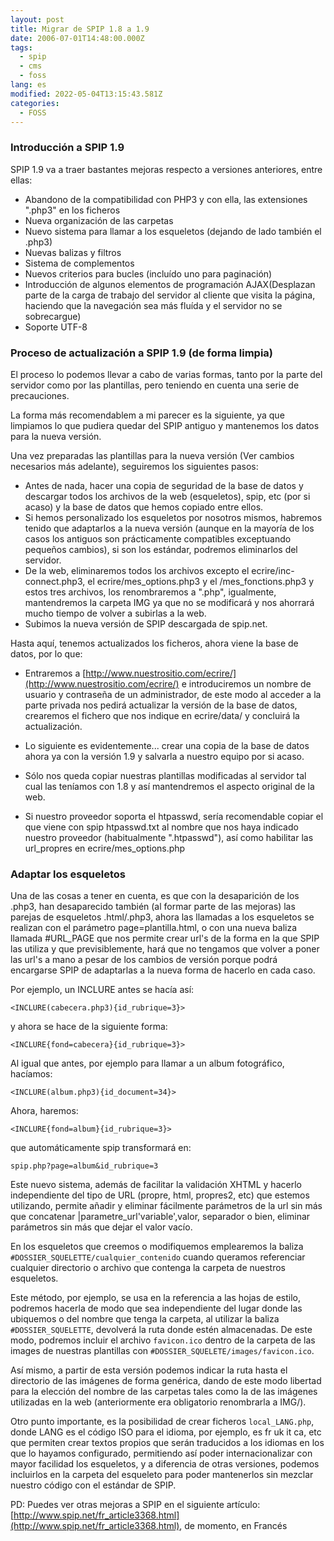 ```yaml
---
layout: post
title: Migrar de SPIP 1.8 a 1.9
date: 2006-07-01T14:48:00.000Z
tags:
  - spip
  - cms
  - foss
lang: es
modified: 2022-05-04T13:15:43.581Z
categories:
  - FOSS
---
```


### Introducción a SPIP 1.9

SPIP 1.9 va a traer bastantes mejoras respecto a versiones anteriores, entre ellas:

- Abandono de la compatibilidad con PHP3 y con ella, las extensiones ".php3" en los ficheros
- Nueva organización de las carpetas
- Nuevo sistema para llamar a los esqueletos (dejando de lado también el .php3)
- Nuevas balizas y filtros
- Sistema de complementos
- Nuevos criterios para bucles (incluído uno para paginación)
- Introducción de algunos elementos de programación AJAX(Desplazan parte de la carga de trabajo del servidor al cliente que visita la página, haciendo que la navegación sea más fluída y el servidor no se sobrecargue)
- Soporte UTF-8

### Proceso de actualización a SPIP 1.9 (de forma limpia)

El proceso lo podemos llevar a cabo de varias formas, tanto por la parte del servidor como por las plantillas, pero teniendo en cuenta una serie de precauciones.

La forma más recomendablem a mi parecer es la siguiente, ya que limpiamos lo que pudiera quedar del SPIP antiguo y mantenemos los datos para la nueva versión.

Una vez preparadas las plantillas para la nueva versión (Ver cambios necesarios más adelante), seguiremos los siguientes pasos:

- Antes de nada, hacer una copia de seguridad de la base de datos y descargar todos los archivos de la web (esqueletos), spip, etc (por si acaso) y la base de datos que hemos copiado entre ellos.
- Si hemos personalizado los esqueletos por nosotros mismos, habremos tenido que adaptarlos a la nueva versión (aunque en la mayoría de los casos los antiguos son prácticamente compatibles exceptuando pequeños cambios), si son los estándar, podremos eliminarlos del servidor.
- De la web, eliminaremos todos los archivos excepto el ecrire/inc-connect.php3, el ecrire/mes_options.php3 y el /mes_fonctions.php3 y estos tres archivos, los renombraremos a ".php", igualmente, mantendremos la carpeta IMG ya que no se modificará y nos ahorrará mucho tiempo de volver a subirlas a la web.
- Subimos la nueva versión de SPIP descargada de spip.net.

Hasta aquí, tenemos actualizados los ficheros, ahora viene la base de datos, por lo que:

- Entraremos a [http://www.nuestrositio.com/ecrire/](http://www.nuestrositio.com/ecrire/) e introduciremos un nombre de usuario y contraseña de un administrador, de este modo al acceder a la parte privada nos pedirá actualizar la versión de la base de datos, crearemos el fichero que nos indique en ecrire/data/ y concluirá la actualización.
- Lo siguiente es evidentemente... crear una copia de la base de datos ahora ya con la versión 1.9 y salvarla a nuestro equipo por si acaso.
- Sólo nos queda copiar nuestras plantillas modificadas al servidor tal cual las teníamos con 1.8 y así mantendremos el aspecto original de la web.

- Si nuestro proveedor soporta el htpasswd, sería recomendable copiar el que viene con spip htpasswd.txt al nombre que nos haya indicado nuestro proveedor (habitualmente ".htpasswd"), así como habilitar las url_propres en ecrire/mes_options.php

### Adaptar los esqueletos

Una de las cosas a tener en cuenta, es que con la desaparición de los .php3, han desaparecido también (al formar parte de las mejoras) las parejas de esqueletos .html/.php3, ahora las llamadas a los esqueletos se realizan con el parámetro page=plantilla.html, o con una nueva baliza llamada #URL_PAGE que nos permite crear url's de la forma en la que SPIP las utiliza y que previsiblemente, hará que no tengamos que volver a poner las url's a mano a pesar de los cambios de versión porque podrá
encargarse SPIP de adaptarlas a la nueva forma de hacerlo en cada caso.

Por ejemplo, un INCLURE antes se hacía así:

```spip
<INCLURE(cabecera.php3){id_rubrique=3}>
```

y ahora se hace de la siguiente forma:

```spip
<INCLURE{fond=cabecera}{id_rubrique=3}>
```

Al igual que antes, por ejemplo para llamar a un album fotográfico, hacíamos:

```spip
<INCLURE(album.php3){id_document=34}>
```

Ahora, haremos:

```spip
<INCLURE{fond=album}{id_rubrique=3}>
```

que automáticamente spip transformará en:

```spip
spip.php?page=album&id_rubrique=3
```

Este nuevo sistema, además de facilitar la validación XHTML y hacerlo independiente del tipo de URL (propre, html, propres2, etc) que estemos utilizando, permite añadir y eliminar fácilmente parámetros de la url sin más que concatenar |parametre_url'variable',valor, separador o bien, eliminar parámetros sin más que dejar el valor vacío.

En los esqueletos que creemos o modifiquemos emplearemos la baliza `#DOSSIER_SQUELETTE/cualquier_contenido` cuando queramos referenciar cualquier directorio o archivo que contenga la carpeta de nuestros esqueletos.

Este método, por ejemplo, se usa en la referencia a las hojas de estilo, podremos hacerla de modo que sea independiente del lugar donde las ubiquemos o del nombre que tenga la carpeta, al utilizar la baliza `#DOSSIER_SQUELETTE`, devolverá la ruta donde estén almacenadas. De este modo, podremos incluir el archivo `favicon.ico` dentro de la carpeta de las images de nuestras plantillas con `#DOSSIER_SQUELETE/images/favicon.ico`.

Así mismo, a partir de esta versión podemos indicar la ruta hasta el directorio de las imágenes de forma genérica, dando de este modo libertad para la elección del nombre de las carpetas tales como la de las imágenes utilizadas en la web (anteriormente era obligatorio renombrarla a IMG/).

Otro punto importante, es la posibilidad de crear ficheros `local_LANG.php`, donde LANG es el código ISO para el idioma, por ejemplo, es fr uk it ca, etc que permiten crear textos propios que serán traducidos a los idiomas en los que lo hayamos configurado, permitiendo así poder internacionalizar con mayor facilidad los esqueletos, y a diferencia de otras versiones, podemos incluirlos en la carpeta del esqueleto para poder mantenerlos sin mezclar nuestro código con el estándar de SPIP.

PD: Puedes ver otras mejoras a SPIP en el siguiente artículo: [http://www.spip.net/fr_article3368.html](http://www.spip.net/fr_article3368.html), de momento, en Francés
